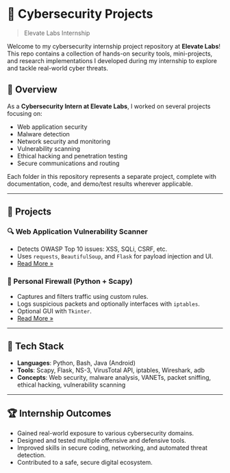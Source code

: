 # 🚨 Cybersecurity Projects 

> Elevate Labs Internship

Welcome to my cybersecurity internship project repository at **Elevate Labs**!  
This repo contains a collection of hands-on security tools, mini-projects, and research implementations I developed during my internship to explore and tackle real-world cyber threats.

## 🧠 Overview

As a **Cybersecurity Intern at Elevate Labs**, I worked on several projects focusing on:

- Web application security
- Malware detection
- Network security and monitoring
- Vulnerability scanning
- Ethical hacking and penetration testing
- Secure communications and routing

Each folder in this repository represents a separate project, complete with documentation, code, and demo/test results wherever applicable.

---

## 📁 Projects

### 🔍 Web Application Vulnerability Scanner
- Detects OWASP Top 10 issues: XSS, SQLi, CSRF, etc.
- Uses `requests`, `BeautifulSoup`, and `Flask` for payload injection and UI.
- [Read More »](./Web_Vulnerability_Scanner)

### 🔐 Personal Firewall (Python + Scapy)
- Captures and filters traffic using custom rules.
- Logs suspicious packets and optionally interfaces with `iptables`.
- Optional GUI with `Tkinter`.
- [Read More »](./Personal_Firewall)

---

## 🧪 Tech Stack

- **Languages**: Python, Bash, Java (Android)
- **Tools**: Scapy, Flask, NS-3, VirusTotal API, iptables, Wireshark, adb
- **Concepts**: Web security, malware analysis, VANETs, packet sniffing, ethical hacking, vulnerability scanning

---

## 🏆 Internship Outcomes

- Gained real-world exposure to various cybersecurity domains.
- Designed and tested multiple offensive and defensive tools.
- Improved skills in secure coding, networking, and automated threat detection.
- Contributed to a safe, secure digital ecosystem.
